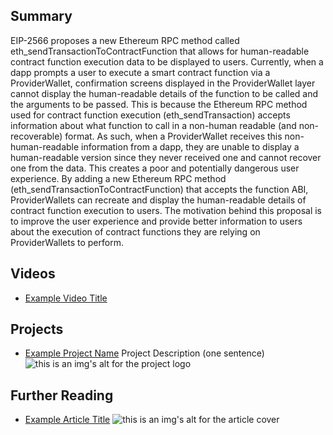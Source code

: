 ## Summary

EIP-2566 proposes a new Ethereum RPC method called eth_sendTransactionToContractFunction that allows for human-readable contract function execution data to be displayed to users. Currently, when a dapp prompts a user to execute a smart contract function via a ProviderWallet, confirmation screens displayed in the ProviderWallet layer cannot display the human-readable details of the function to be called and the arguments to be passed. This is because the Ethereum RPC method used for contract function execution (eth_sendTransaction) accepts information about what function to call in a non-human readable (and non-recoverable) format. As such, when a ProviderWallet receives this non-human-readable information from a dapp, they are unable to display a human-readable version since they never received one and cannot recover one from the data. This creates a poor and potentially dangerous user experience. By adding a new Ethereum RPC method (eth_sendTransactionToContractFunction) that accepts the function ABI, ProviderWallets can recreate and display the human-readable details of contract function execution to users. The motivation behind this proposal is to improve the user experience and provide better information to users about the execution of contract functions they are relying on ProviderWallets to perform.

## Videos

- [Example Video Title](https://www.youtube.com/watch?v=TDGq4aeevgY)

## Projects

- [Example Project Name](https://xxxx.xxx/xxxxx) Project Description (one sentence) ![this is an img's alt for the project logo](https://xxxx.xxx/project-logo.xxx)

## Further Reading

- [Example Article Title](https://xxxx.xxx/xxxxx) ![this is an img's alt for the article cover](https://xxxx.xxx/article-cover.xxx)
